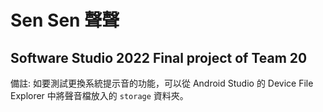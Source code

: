 # Sen Sen 聲聲
## Software Studio 2022 Final project of Team 20

備註: 如要測試更換系統提示音的功能，可以從 Android Studio 的 Device File Explorer 中將聲音檔放入的 `storage` 資料夾。